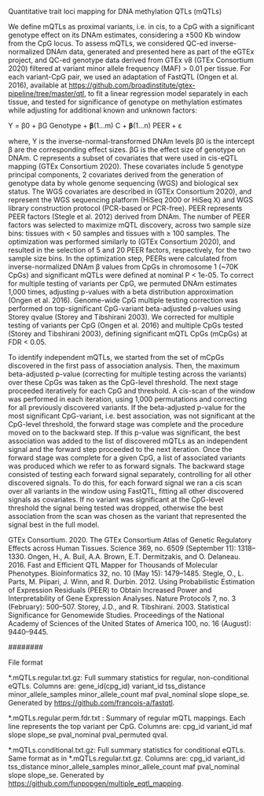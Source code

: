 Quantitative trait loci mapping for DNA methylation QTLs (mQTLs)

We define mQTLs as proximal variants, i.e. in cis, to a CpG with a significant genotype effect on its DNAm estimates, considering a ±500 Kb window from the CpG locus. To assess mQTLs, we considered QC-ed inverse-normalized DNAm data, generated and presented here as part of the eGTEx project, and QC-ed genotype data derived from GTEx v8 (GTEx Consortium 2020) filtered at variant minor allele frequency (MAF) > 0.01 per tissue. For each variant-CpG pair, we used an adaptation of FastQTL (Ongen et al. 2016), available at https://github.com/broadinstitute/gtex-pipeline/tree/master/qtl, to fit a linear regression model separately in each tissue, and tested for significance of genotype on methylation estimates while adjusting for additional known and unknown factors:

Y = β0  + βG  Genotype + 𝛃(1...m)  C + 𝛃(1...n)  PEER + ε

 where,
Y is the inverse-normal-transformed DNAm levels
β0  is the intercept
β  are the corresponding effect sizes. βG is the effect size of genotype on DNAm.
C represents a subset of covariates that were used in cis-eQTL mapping (GTEx Consortium 2020). These covariates include 5 genotype principal components, 2 covariates derived from the generation of genotype data by whole genome sequencing (WGS) and biological sex status. The WGS covariates are described in (GTEx Consortium 2020), and represent the WGS sequencing platform (HiSeq 2000 or HiSeq X) and WGS library construction protocol (PCR-based or PCR-free). 
PEER represents PEER factors (Stegle et al. 2012) derived from DNAm. The number of PEER factors was selected to maximize mQTL discovery, across two sample size bins: tissues with < 50 samples and tissues with ≥ 100 samples. The optimization was performed similarly to (GTEx Consortium 2020), and resulted in the selection of  5 and 20 PEER factors, respectively, for the two sample size bins. In the optimization step, PEERs were calculated from inverse-normalized DNAm β values from CpGs in chromosome 1 (~70K CpGs) and significant mQTLs were defined at nominal P < 1e-05.  To correct for multiple testing of variants per CpG, we permuted DNAm estimates 1,000 times, adjusting p-values with a beta distribution approximation (Ongen et al. 2016). Genome-wide CpG multiple testing correction was performed on top-significant CpG-variant beta-adjusted p-values using Storey qvalue (Storey and Tibshirani 2003). We corrected for multiple testing of variants per CpG (Ongen et al. 2016) and multiple CpGs tested (Storey and Tibshirani 2003), defining significant mQTL CpGs (mCpGs) at FDR < 0.05.

To identify independent mQTLs, we started from the set of mCpGs discovered in the first pass of association analysis. Then, the maximum beta-adjusted p-value (correcting for multiple testing across the variants) over these CpGs was taken as the CpG-level threshold. The next stage proceeded iteratively for each CpG and threshold. A cis-scan of the window was performed in each iteration, using 1,000 permutations and correcting for all previously discovered variants. If the beta-adjusted p-value for the most significant CpG-variant, i.e. best association, was not significant at the CpG-level threshold, the forward stage was complete and the procedure moved on to the backward step. If this p-value was significant, the best association was added to the list of discovered mQTLs as an independent signal and the forward step proceeded to the next iteration. Once the forward stage was complete for a given CpG, a list of associated variants was produced which we refer to as forward signals. The backward stage consisted of testing each forward signal separately, controlling for all other discovered signals. To do this, for each forward signal we ran a cis scan over all variants in the window using FastQTL, fitting all other discovered signals as covariates. If no variant was significant at the CpG-level threshold the signal being tested was dropped, otherwise the best association from the scan was chosen as the variant that represented the signal best in the full model. 

GTEx Consortium. 2020. The GTEx Consortium Atlas of Genetic Regulatory Effects across Human Tissues. Science 369, no. 6509 (September 11): 1318–1330.
Ongen, H., A. Buil, A.A. Brown, E.T. Dermitzakis, and O. Delaneau. 2016. Fast and Efficient QTL Mapper for Thousands of Molecular Phenotypes. Bioinformatics  32, no. 10 (May 15): 1479–1485.
Stegle, O., L. Parts, M. Piipari, J. Winn, and R. Durbin. 2012. Using Probabilistic Estimation of Expression Residuals (PEER) to Obtain Increased Power and Interpretability of Gene Expression Analyses. Nature Protocols 7, no. 3 (February): 500–507.
Storey, J.D., and R. Tibshirani. 2003. Statistical Significance for Genomewide Studies. Proceedings of the National Academy of Sciences of the United States of America 100, no. 16 (August): 9440–9445.

########

File format

*.mQTLs.regular.txt.gz: Full summary statistics for regular, non-conditional eQTLs. Columns are: gene_id(cpg_id) variant_id      tss_distance    minor_allele_samples    minor_allele_count      maf pval_nominal    slope   slope_se. Generated by https://github.com/francois-a/fastqtl.

*.mQTLs.regular.perm.fdr.txt : Summary of regular mQTL mappings. Each line represents the top variant per CpG. Columns are: cpg_id  variant_id      maf     slope   slope_se        pval_nominal    pval_permuted   qval.

*.mQTLs.conditional.txt.gz: Full summary statistics for conditional eQTLs. Same format as in *.mQTLs.regular.txt.gz. Columns are: cpg_id variant_id      tss_distance    minor_allele_samples    minor_allele_count      maf pval_nominal    slope   slope_se. Generated by https://github.com/funpopgen/multiple_eqtl_mapping.


